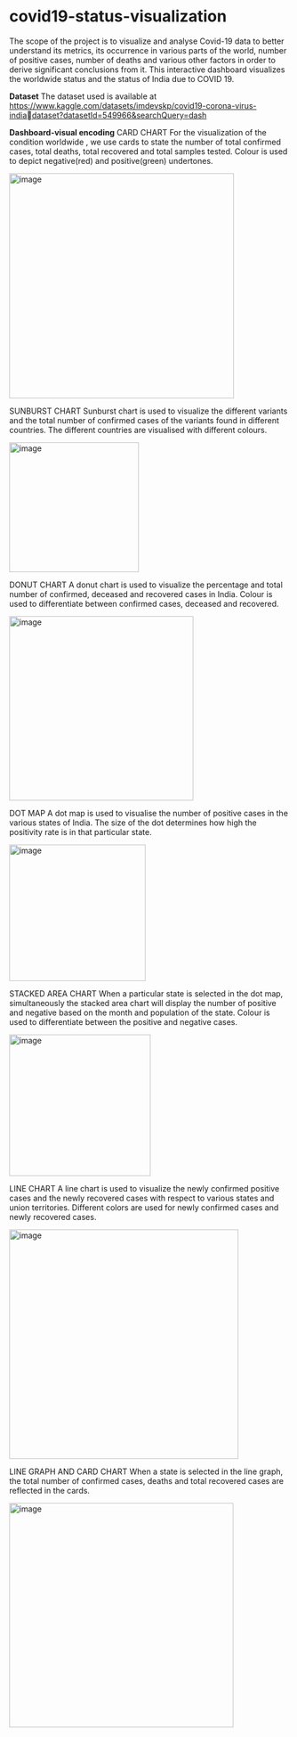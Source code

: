 # covid19-status-visualization
The scope of the project is to visualize and analyse Covid-19 data to better understand 
its metrics, its occurrence in various parts of the world, number of positive cases, 
number of deaths and various other factors in order to derive significant conclusions 
from it. 
This interactive dashboard visualizes the worldwide status and the status of India due to COVID 19.

**Dataset**
The dataset used is available at https://www.kaggle.com/datasets/imdevskp/covid19-corona-virus-indiadataset?datasetId=549966&searchQuery=dash

**Dashboard-visual encoding**
CARD CHART
For the visualization of the condition worldwide , we use cards to state the number of 
total confirmed cases, total deaths, total recovered and total samples tested.
Colour is used to depict negative(red) and positive(green) undertones.

<img width="404" alt="image" src="https://github.com/rhearhe/covid19-status-visualization/assets/67752291/eb98b144-67b5-49f1-9325-cbd24792bed7">

SUNBURST CHART
Sunburst chart is used to visualize the different variants and the total number of 
confirmed cases of the variants found in different countries.
The different countries are visualised with different colours.

<img width="233" alt="image" src="https://github.com/rhearhe/covid19-status-visualization/assets/67752291/90af04b9-dab8-4cf9-8576-db60e40b247a">

DONUT CHART
A donut chart is used to visualize the percentage and total number of confirmed, 
deceased and recovered cases in India.
Colour is used to differentiate between confirmed cases, deceased and recovered.

<img width="331" alt="image" src="https://github.com/rhearhe/covid19-status-visualization/assets/67752291/293fdc62-408a-4a72-91d2-c443c59e80ab">

DOT MAP
A dot map is used to visualise the number of positive cases in the various states of India.
The size of the dot determines how high the positivity rate is in that particular state.

<img width="245" alt="image" src="https://github.com/rhearhe/covid19-status-visualization/assets/67752291/967b3f55-7174-4e37-aea7-e696f9cd67e1">

STACKED AREA CHART
When a particular state is selected in the dot map, simultaneously the stacked area 
chart will display the number of positive and negative based on the month and 
population of the state. 
Colour is used to differentiate between the positive and negative cases.

<img width="254" alt="image" src="https://github.com/rhearhe/covid19-status-visualization/assets/67752291/fffb4776-8c1c-4bc5-ba02-f6fd6a15d72b">

LINE CHART
A line chart is used to visualize the newly confirmed positive cases and the newly 
recovered cases with respect to various states and union territories.
Different colors are used for newly confirmed cases and newly recovered cases.

<img width="412" alt="image" src="https://github.com/rhearhe/covid19-status-visualization/assets/67752291/74537cf7-7e66-4130-93a8-0dfb127e3fb4">

LINE GRAPH AND CARD CHART
When a state is selected in the line graph, the total number of confirmed cases, deaths 
and total recovered cases are reflected in the cards.

<img width="403" alt="image" src="https://github.com/rhearhe/covid19-status-visualization/assets/67752291/a3f14c72-ecdc-499d-bafa-2dba8ede3bad">
